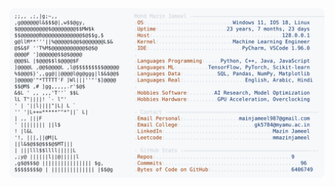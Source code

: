 <picture>
  <source srcset="https://raw.githubusercontent.com/mmazinjameel/mmazinjameel/main/dark_mode.svg?v=1751134408" media="(prefers-color-scheme: dark)">
  <img src="https://raw.githubusercontent.com/mmazinjameel/mmazinjameel/main/light_mode.svg?v=1751134408">
</picture>
